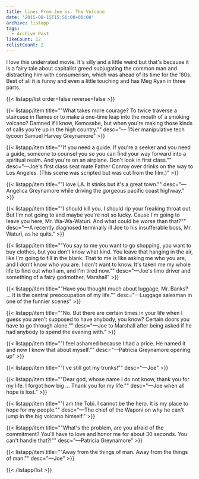 ```yaml
---
title: Lines From Joe vs. The Volcano
date: '2015-08-15T15:56:00+00:00'
archive: listapp
tags: 
  - Archive Post
likeCount: 12
relistCount: 2
---
```


I love this underrated movie. It's silly and a little weird but that's because it is a fairy tale about capitalist greed subjugating the common man and distracting him with consumerism, which was ahead of its time for the '80s. Best of all it is funny and even a little touching and has Meg Ryan in three parts.

<!--more-->

{{< listapp/list order=false reverse=false >}}

   {{< listapp/item title="\"What takes more courage? To twice traverse a staircase in flames or to make a one-time leap into the mouth of a smoking volcano? Damned if I know, Kemosabe, but when you're making those kinds of calls you're up in the high country.\""
      desc="— 1%er manipulative tech tycoon Samuel Harvey Greynamore" >}}

   {{< listapp/item title="\"If you need a guide. If you're a seeker and you need a guide, someone to counsel you so you can find your way forward into a spiritual realm. And you're on an airplane. Don't look in first class.\""
      desc="—Joe's first class seat mate Father Conroy over drinks on the way to Los Angeles. (This scene was scripted but was cut from the film.)" >}}

   {{< listapp/item title="\"I love LA. It stinks but it's a great town.\""
      desc="—Angelica Greynamore while driving the gorgeous pacific coast highway." >}}

   {{< listapp/item title="\"I should kill you. I should rip your freaking throat out. But I'm not going to and maybe you're not so lucky. Cause I'm going to leave you here, Mr. Wa-Wa-Waturi. And what could be worse than that?\""
      desc="—A recently diagnosed terminally ill Joe to his insufferable boss, Mr. Waturi, as he quits." >}}

   {{< listapp/item title="\"You say to me you want to go shopping, you want to buy clothes, but you don't know what kind. You leave that hanging in the air, like I'm going to fill in the blank. That to me is like asking me who you are, and I don't know who you are. I don't want to know. It's taken me my whole life to find out who I am, and I'm tired now.\""
      desc="—Joe's limo driver and something of a fairy godmother, Marshall" >}}

   {{< listapp/item title="\"Have you thought much about luggage, Mr. Banks? … It is the central preoccupation of my life.\""
      desc="—Luggage salesman in one of the funnier scenes" >}}

   {{< listapp/item title="\"No. But there are certain times in your life when I guess you aren't supposed to have anybody, you know? Certain doors you have to go through alone.\""
      desc="—Joe to Marshall after being asked if he had anybody to spend the evening with." >}}

   {{< listapp/item title="\"I feel ashamed because I had a price. He named it and now I know that about myself.\""
      desc="—Patricia Greynamore opening up" >}}

   {{< listapp/item title="\"I've still got my trunks!\""
      desc="—Joe" >}}

   {{< listapp/item title="\"Dear god, whose name I do not know, thank you for my life. I forgot how big … Thank you for my life.\""
      desc="—Joe when all hope is lost." >}}

   {{< listapp/item title="\"I am the Tobi. I cannot be the hero. It is my place to hope for my people.\""
      desc="—The chief of the Waponi on why he can't jump in the big volcano himself." >}}

   {{< listapp/item title="\"What's the problem, are you afraid of the commitment? You'll have to love and honor me for about 30 seconds. You can't handle that?!\""
      desc="—Patricia Greynamore" >}}

   {{< listapp/item title="\"Away from the things of man. Away from the things of man.\""
      desc="—Joe" >}}

{{< /listapp/list >}}
